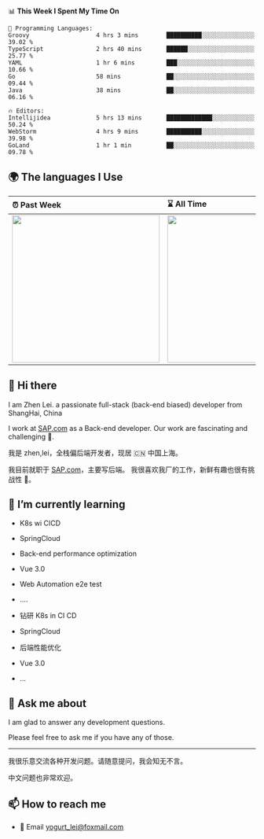 <!--START_SECTION:waka-->
📊 **This Week I Spent My Time On** 

```text
💬 Programming Languages: 
Groovy                   4 hrs 3 mins        ██████████░░░░░░░░░░░░░░░   39.02 % 
TypeScript               2 hrs 40 mins       ██████░░░░░░░░░░░░░░░░░░░   25.77 % 
YAML                     1 hr 6 mins         ███░░░░░░░░░░░░░░░░░░░░░░   10.66 % 
Go                       58 mins             ██░░░░░░░░░░░░░░░░░░░░░░░   09.44 % 
Java                     38 mins             ██░░░░░░░░░░░░░░░░░░░░░░░   06.16 % 

🔥 Editors: 
Intellijidea             5 hrs 13 mins       █████████████░░░░░░░░░░░░   50.24 % 
WebStorm                 4 hrs 9 mins        ██████████░░░░░░░░░░░░░░░   39.98 % 
GoLand                   1 hr 1 min          ██░░░░░░░░░░░░░░░░░░░░░░░   09.78 % 
```


<!--END_SECTION:waka-->


## 🌍 The languages I Use

| ⏰ Past Week                                                                                                                                                  | ⌛️ All Time                                                                                                                                                  |
| :------------------------------------------------------------------------------------------------------------------------------------------------------------ | :------------------------------------------------------------------------------------------------------------------------------------------------------------ |
| <a href="https://wakatime.com/@9a64fd4e-85ff-48a6-a0c1-e09ecd80bab9"> <img src="https://wakatime.com/share/@9a64fd4e-85ff-48a6-a0c1-e09ecd80bab9/5f97c4a7-f918-43db-bace-c48898f1cd61.svg" height="300px"></a> | <a href="https://wakatime.com/@9a64fd4e-85ff-48a6-a0c1-e09ecd80bab9"><img src="https://wakatime.com/share/@9a64fd4e-85ff-48a6-a0c1-e09ecd80bab9/455e730b-0452-4b83-9bc2-fb46e42553a7.svg" height="300px"></a> |

## 👋 Hi there

I am Zhen Lei. a passionate full-stack (back-end biased) developer from ShangHai, China

I work at [SAP.com](https://www.sap.com) as a Back-end developer.
Our work are fascinating and challenging 💪.

我是 zhen,lei，全栈偏后端开发者，现居 🇨🇳 中国上海。

我目前就职于 [SAP.com](https://www.sap.cn)，主要写后端。
我很喜欢我厂的工作，新鲜有趣也很有挑战性 💪。

## 🌱 I’m currently learning

- K8s wi CICD
- SpringCloud
- Back-end performance optimization
- Vue 3.0
- Web Automation e2e test
- ....

- 钻研 K8s in CI CD
- SpringCloud
- 后端性能优化
- Vue 3.0
- ...

## 💬 Ask me about

I am glad to answer any development questions.

Please feel free to ask me if you have any of those.

---

我很乐意交流各种开发问题。请随意提问，我会知无不言。

中文问题也非常欢迎。

## 📫 How to reach me

- 📧 Email [yogurt_lei@foxmail.com](mailto:yogurt_lei@foxmail.com)
